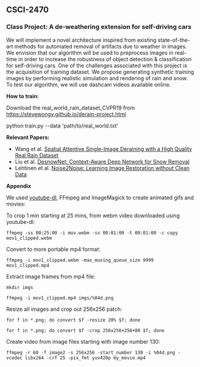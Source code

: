 ## CSCI-2470
### Class Project: A de-weathering extension for self-driving cars

We will implement a novel architecture inspired from existing state-of-the-art methods for automated removal of artifacts due to weather in images. We envision that our algorithm will be used to preprocess images in real-time in order to increase the robustness of object detection & classification for self-driving cars. One of the challenges associated with this project is the acquisition of training dataset. We propose generating synthetic training images by performing realistic simulation and rendering of rain and snow. To test our algorithm, we will use dashcam videos available online.

**How to train:**

Download the real_world_rain_dataset_CVPR19 from https://stevewongv.github.io/derain-project.html

python train.py --data 'path/to/real_world.txt'

**Relevant Papers:**

- Wang et al. [Spatial Attentive Single-Image Deraining with a High Quality Real Rain Dataset](https://arxiv.org/abs/1904.01538)
- Liu et al. [DesnowNet: Context-Aware Deep Network for Snow Removal](https://arxiv.org/pdf/1708.04512.pdf)
- Lehtinen et al. [Noise2Noise: Learning Image Restoration without Clean Data](https://arxiv.org/abs/1803.04189)

**Appendix**

We used [youtube-dl](https://ytdl-org.github.io/youtube-dl/index.html), FFmpeg and ImageMagick to create animated gifs and movies:

To crop 1 min starting at 25 mins, from webm video downloaded using youtube-dl:

`ffmpeg -ss 00:25:00 -i mov.webm -ss 00:01:00 -t 00:01:00 -c copy mov1_clipped.webm`

Convert to more portable mp4 format:

`ffmpeg -i mov1_clipped.webm -max_muxing_queue_size 9999 mov1_clipped.mp4`

Extract image frames from mp4 file:

`mkdir imgs`

`ffmpeg -i mov1_clipped.mp4 imgs/%04d.png`

Resize all images and crop out 256x256 patch:

`for f in *.png; do convert $f -resize 20% $f; done`

`for f in *.png; do convert $f -crop 256x256+256+88 $f; done`

Create video from image files starting with image number 130:

`ffmpeg -r 60 -f image2 -s 256x256 -start_number 130 -i %04d.png -vcodec libx264 -crf 25 -pix_fmt yuv420p my_movie.mp4`
